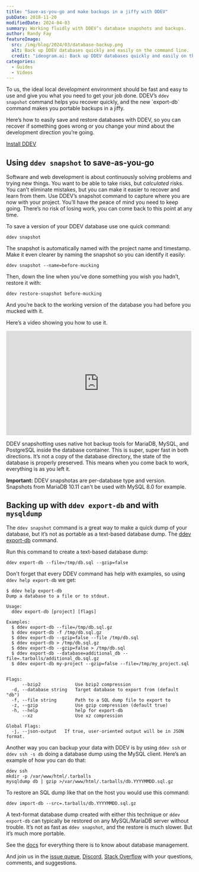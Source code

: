 ```yaml
---
title: "Save-as-you-go and make backups in a jiffy with DDEV"
pubDate: 2018-11-20
modifiedDate: 2024-04-03
summary: Working fluidly with DDEV’s database snapshots and backups.
author: Randy Fay
featureImage:
  src: /img/blog/2024/03/database-backup.png
  alt: Back up DDEV databases quickly and easily on the command line.
  credit: "ideogram.ai: Back up DDEV databases quickly and easily on the command line."
categories:
  - Guides
  - Videos
---
```


To us, the ideal local development environment should be fast and easy to use and give you what you need to get your job done. DDEV’s `ddev snapshot` command helps you recover quickly, and the new \`export-db\` command makes you portable backups in a jiffy.

Here’s how to easily save and restore databases with DDEV, so you can recover if something goes wrong or you change your mind about the development direction you’re going.

[Install DDEV](https://docs.ddev.com/en/stable/users/install/ddev-installation/)

## Using `ddev snapshot` to save-as-you-go

Software and web development is about continuously solving problems and trying new things. You want to be able to take risks, but _calculated_ risks. You can’t eliminate mistakes, but you can make it easier to recover and learn from them. Use DDEV’s snapshot command to capture where you are now with your project. You’ll have the peace of mind you need to keep going. There’s no risk of losing work, you can come back to this point at any time.

To save a version of your DDEV database use one quick command:

`ddev snapshot`

The snapshot is automatically named with the project name and timestamp. Make it even clearer by naming the snapshot so you can identify it easily:

`ddev snapshot --name=before-mucking`

Then, down the line when you’ve done something you wish you hadn’t, restore it with:

`ddev restore-snapshot before-mucking`

And you’re back to the working version of the database you had before you mucked with it.

Here’s a video showing you how to use it.

<div class="video-container">
<iframe loading="lazy" width="500" height="281" src="https://www.youtube.com/embed/Ax-HocnXNbc?feature=oembed" frameborder="0" allow="accelerometer; autoplay; encrypted-media; gyroscope; picture-in-picture" allowfullscreen=""></iframe>
</div>

DDEV snapshotting uses native hot backup tools for MariaDB, MySQL, and PostgreSQL inside the database container. This is super, super fast in both directions. It’s not a copy of the database directory, the state of the database is properly preserved. This means when you come back to work, everything is as you left it.

**Important:** DDEV snapshotas are per-database type and version. Snapshots from MariaDB 10.11 can't be used with MySQL 8.0 for example.

## Backing up with `ddev export-db` and with `mysqldump`

The `ddev snapshot` command is a great way to make a quick dump of your database, but it’s not as portable as a text-based database dump. The [ddev export-db](https://docs.ddev.com/en/stable/users/usage/commands/#export-db) command.

Run this command to create a text-based database dump:

```
ddev export-db --file=/tmp/db.sql --gzip=false
```

Don't forget that every DDEV command has help with examples, so using `ddev help export-db` we get:

```
$ ddev help export-db
Dump a database to a file or to stdout.

Usage:
  ddev export-db [project] [flags]

Examples:
  $ ddev export-db --file=/tmp/db.sql.gz
  $ ddev export-db -f /tmp/db.sql.gz
  $ ddev export-db --gzip=false --file /tmp/db.sql
  $ ddev export-db > /tmp/db.sql.gz
  $ ddev export-db --gzip=false > /tmp/db.sql
  $ ddev export-db --database=additional_db --file=.tarballs/additional_db.sql.gz
  $ ddev export-db my-project --gzip=false --file=/tmp/my_project.sql


Flags:
      --bzip2             Use bzip2 compression
  -d, --database string   Target database to export from (default "db")
  -f, --file string       Path to a SQL dump file to export to
  -z, --gzip              Use gzip compression (default true)
  -h, --help              help for export-db
      --xz                Use xz compression

Global Flags:
  -j, --json-output   If true, user-oriented output will be in JSON format.
```

Another way you can backup your data with DDEV is by using `ddev ssh` or `ddev ssh -s db` doing a database dump using the MySQL client. Here’s an example of how you can do that:

```
ddev ssh
mkdir -p /var/www/html/.tarballs
mysqldump db | gzip >/var/www/html/.tarballs/db.YYYYMMDD.sql.gz
```

To restore an SQL dump like that on the host you would use this command:

`ddev import-db --src=.tarballs/db.YYYYMMDD.sql.gz`

A text-format database dump created with either this technique or `ddev export-db` can typically be restored on any MySQL/MariaDB server without trouble. It’s not as fast as `ddev snapshot`, and the restore is much slower. But it’s much more portable.

See the [docs](https://docs.ddev.com/en/stable/users/usage/database-management/) for everything there is to know about database management.

And join us in the [issue queue](https://github.com/ddev/ddev/issues), [Discord](/s/discord), [Stack Overflow](https://stackoverflow.com/tags/ddev) with your questions, comments, and suggestions.
